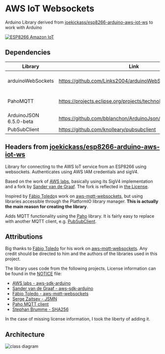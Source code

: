 # AWS IoT Websockets

Arduino Library derived from [joekickass/esp8266-arduino-aws-iot-ws](https://github.com/joekickass/esp8266-arduino-aws-iot-ws) to work with Arduino

[![ESP8266 Amazon IoT](https://img.youtube.com/vi/AiCa6E_DBL8/0.jpg)](https://www.youtube.com/watch?v=AiCa6E_DBL8)

## Dependencies

| Library                   | Link                                                            | Use                 |
|---------------------------|-----------------------------------------------------------------|---------------------|
|arduinoWebSockets          |https://github.com/Links2004/arduinoWebSockets                   |websocket comm impl  |
|PahoMQTT                   |https://projects.eclipse.org/projects/technology.paho/downloads  |mqtt comm impl       |
|ArduinoJSON 6.5.0-beta     |https://github.com/bblanchon/ArduinoJson/releases                |data                 |
|PubSubClient               |https://github.com/knolleary/pubsubclient                        |MQTT                 |


## Headers from [joekickass/esp8266-arduino-aws-iot-ws](https://github.com/joekickass/esp8266-arduino-aws-iot-ws)

Library for connecting to the AWS IoT service from an ESP8266 using websockets. Authenticates using AWS IAM credentials and sigV4.

Based on the work of [AWS labs](https://github.com/awslabs/aws-sdk-arduino), basically using its SigV4 implementation and a fork by [Sander van de Graaf](https://github.com/svdgraaf/aws-sdk-arduino). The fork is reflected in [the License](LICENSE).

Inspired by [Fábio Toledo](https://github.com/odelot/aws-mqtt-websockets)s work on [aws-mqtt-websockets](https://github.com/odelot/aws-mqtt-websockets), but using libraries accessible through the PlatformIO library manager. **This is actually the main reason for creating the library**.

Adds MQTT functionality using the [Paho](https://projects.eclipse.org/projects/technology.paho) library. It is fairly easy to replace with another MQTT client, e.g. [PubSubClient](https://github.com/knolleary/pubsubclient).

## Attributions

Big thanks to [Fábio Toledo](https://github.com/odelot) for his work on [aws-mqtt-websockets](https://github.com/odelot/aws-mqtt-websockets). Any credit should be directed to him and the authors of the libraries used in this project.

The library uses code from the following projects. License information can be found in the [NOTICE](NOTICE) file:
- [AWS labs - aws-sdk-arduino](https://github.com/awslabs/aws-sdk-arduino)
- [Sander van de Graaf - aws-sdk-arduino](https://github.com/svdgraaf/aws-sdk-arduino)
- [Fábio Toledo - aws-mqtt-websockets](https://github.com/odelot/aws-mqtt-websockets)
- [Serge Zaitsev - JSMN](https://github.com/zserge/jsmn)
- [Paho MQTT client](https://www.eclipse.org)
- [Stephan Brumme - SHA256](http://create.stephan-brumme.com/)

In the case of missing license information, I took the liberty of adding it.

## Architecture

![class diagram](http://yuml.me/69df5325 "AWS IoT Websockets class diagram")
